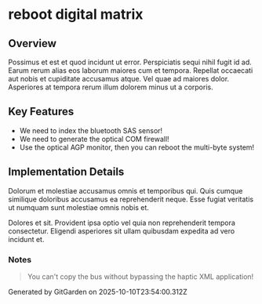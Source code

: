 # reboot digital matrix

## Overview
Possimus et est et quod incidunt ut error. Perspiciatis sequi nihil fugit id ad. Earum rerum alias eos laborum maiores cum et tempora. Repellat occaecati aut nobis et cupiditate accusamus atque. Vel quae ad maiores dolor. Asperiores at tempora rerum illum dolorem minus ut a corporis.

## Key Features
- We need to index the bluetooth SAS sensor!
- We need to generate the optical COM firewall!
- Use the optical AGP monitor, then you can reboot the multi-byte system!

## Implementation Details
Dolorum et molestiae accusamus omnis et temporibus qui. Quis cumque similique doloribus accusamus ea reprehenderit neque. Esse fugiat veritatis ut numquam sunt molestiae omnis nobis et.
 Dolores et sit. Provident ipsa optio vel quia non reprehenderit tempora consectetur. Eligendi asperiores sit ullam quibusdam expedita ad vero incidunt et.

### Notes
> You can't copy the bus without bypassing the haptic XML application!

Generated by GitGarden on 2025-10-10T23:54:00.312Z